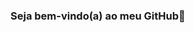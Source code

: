### Seja bem-vindo(a) ao meu GitHub👋

<!--

- 🔭 Sou estudante da Trybe no curso de Desenvolvedor FullStack!
- 🌱 Sempre fazendo novas descobertas.
- 📫 Hotmail: kevillin_santos@hotmail.com
-->

